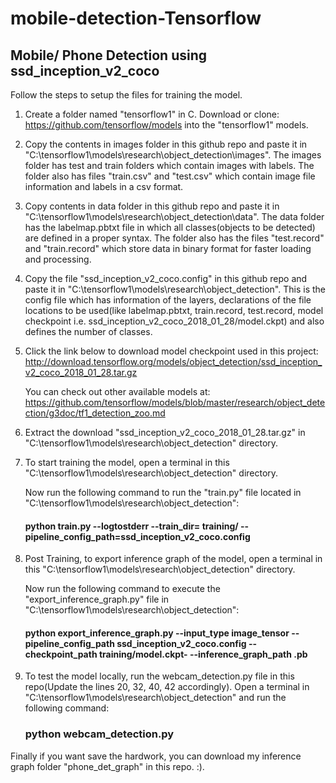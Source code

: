 # mobile-detection-Tensorflow

## Mobile/ Phone Detection using ssd_inception_v2_coco

Follow the steps to setup the files for training the model.

1. Create a folder named "tensorflow1" in C.
Download or clone: https://github.com/tensorflow/models into the "tensorflow1" models.

2. Copy the contents in images folder in this github repo and paste it in "C:\tensorflow1\models\research\object_detection\images".
   The images folder has test and train folders which contain images with labels. The folder also has files "train.csv" and "test.csv"
   which contain image file information and labels in a csv format.
   
3. Copy contents in data folder in this github repo and paste it in "C:\tensorflow1\models\research\object_detection\data".
   The data folder has the labelmap.pbtxt file in which all classes(objects to be detected) are defined in a proper syntax. The folder
   also has the files "test.record" and "train.record" which store data in binary format for faster loading and processing.

4. Copy the file "ssd_inception_v2_coco.config" in this github repo and paste it in "C:\tensorflow1\models\research\object_detection".
   This is the config file which has information of the layers, declarations of the file locations to be used(like labelmap.pbtxt, train.record, test.record,
   model checkpoint i.e. ssd_inception_v2_coco_2018_01_28/model.ckpt) and also defines the number of classes.

5. Click the link below to download model checkpoint used in this project: 
   http://download.tensorflow.org/models/object_detection/ssd_inception_v2_coco_2018_01_28.tar.gz
   
   You can check out other available models at: https://github.com/tensorflow/models/blob/master/research/object_detection/g3doc/tf1_detection_zoo.md

6. Extract the download "ssd_inception_v2_coco_2018_01_28.tar.gz" in "C:\tensorflow1\models\research\object_detection" directory.

7. To start training the model, open a terminal in this "C:\tensorflow1\models\research\object_detection" directory. 
   
   Now run the following command to run the "train.py" file located in "C:\tensorflow1\models\research\object_detection":
   
   #### python train.py --logtostderr --train_dir= training/ --pipeline_config_path=ssd_inception_v2_coco.config
  
8. Post Training, to export inference graph of the model,  open a terminal in this "C:\tensorflow1\models\research\object_detection" directory.

   Now run the following command to execute the "export_inference_graph.py" file in "C:\tensorflow1\models\research\object_detection":
  
   #### python export_inference_graph.py --input_type image_tensor --pipeline_config_path ssd_inception_v2_coco.config --checkpoint_path training/model.ckpt-<latest saved          training step number> --inference_graph_path <model-name-any>.pb

9. To test the model locally, run the webcam_detection.py file in this repo(Update the lines 20, 32, 40, 42 accordingly).
   Open a terminal in "C:\tensorflow1\models\research\object_detection" and run the following command:
   
   ### python webcam_detection.py
    
    
Finally if you want save the hardwork, you can download my inference graph folder "phone_det_graph" in this repo. :).
 
        

